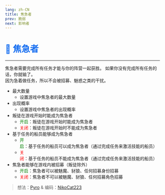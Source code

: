 ```yaml
---
lang: zh-CN
title: 焦急者
prev: 脆弱
next: 影响者
---
```


# <font color=#136cf0>👟 <b>焦急者</b></font> <Badge text="Harmful" type="tip" vertical="middle"/>

***

焦急者需要完成所有任务才能与你的阵营一起获胜。 如果你没有完成所有任务的话，你就输了。<br>
因为急着做任务，所以不会被招募、魅惑之类的干扰。

- 最大数量
  - 设置游戏中焦急者的最大数量
- 出现概率
  - 设置游戏中焦急者的出现概率
- 叛徒在游戏开始时能成为焦急者
  - <font color=green>开启</font>：叛徒在游戏开始时能成为焦急者
  - <font color=red>关闭</font>：叛徒在游戏开始时不能成为焦急者
- 基于任务的船员能够成为焦急者
  - <font color=green>开启</font>：基于任务的船员可以成为焦急者（通过完成任务来激活技能的船员）
  - <font color=red>关闭</font>：基于任务的船员不能成为焦急者（通过完成任务来激活技能的船员）
- 焦急者能够在游戏内被招募（叛徒除外）
  - <font color=green>开启</font>：焦急者可以被魅魔、豺狼、任何招募身份招募
  - <font color=red>关闭</font>：焦急者不可以被魅魔、豺狼、任何招募角色招募

> 想法：[Pyro](#) & 编码：[NikoCat223](https://github.com/NikoCat233)
